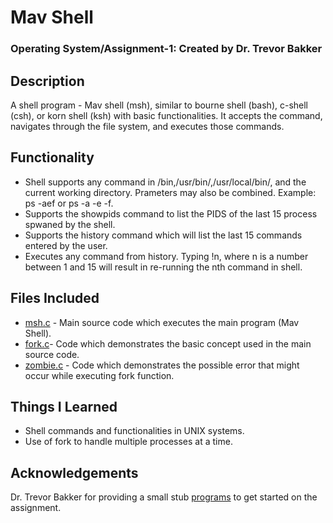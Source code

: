 # Mav Shell
### Operating System/Assignment-1: Created by Dr. Trevor Bakker

## Description
A shell program - Mav shell (msh), similar to bourne shell (bash), c-shell (csh), or korn shell (ksh) with basic functionalities. It accepts the command, navigates through the file system, and executes those commands. 

## Functionality
* Shell supports any command in /bin,/usr/bin/,/usr/local/bin/, and the current working directory. Prameters may also be combined. Example: ps -aef or ps -a -e -f.
* Supports the showpids command to list the PIDS of the last 15 process spwaned by the shell.
* Supports the history command which will list the last 15 commands entered by the user. 
* Executes any command from history. Typing !n, where n is a number between 1 and 15 will result in re-running the nth command in shell.

## Files Included
* [msh.c](https://github.com/yxu1183/CSE-3320-MavShell/blob/master/msh.c) - Main source code which executes the main program (Mav Shell).
* [fork.c](https://github.com/yxu1183/CSE-3320-MavShell/blob/master/fork.c)- Code which demonstrates the basic concept used in the main source code.
* [zombie.c](https://github.com/yxu1183/CSE-3320-MavShell/blob/master/zombie.c) - Code which demonstrates the possible error that might occur while executing fork function.

## Things I Learned
* Shell commands and functionalities in UNIX systems.
* Use of fork to handle multiple processes at a time.

## Acknowledgements
Dr. Trevor Bakker for providing a small stub [programs](https://github.com/CSE3320/Shell-Assignment) to get started on the assignment.


